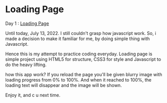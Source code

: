 # Loading Page

Day 1 : [Loading Page](https://ariesan.github.io/loading-page/)

Until today, July 13, 2022. I still couldn't grasp how javascript work. So, i made a decision to make it familiar for me, by doing simple thing with Javascript.

Hence this is my attempt to practice coding everyday. Loading page is simple project using HTML5 for structure, CSS3 for style and Javascript to do the heavy lifting. 

how this app work? If you reload the page you'll be given blurry image with loading progress from 0% to 100%. And when it reached to 100%, the loading text will disappear and the image will be shown.

Enjoy it, and c u next time.



